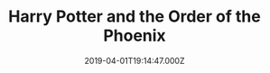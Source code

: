 ---
title: "Harry Potter and the Order of the Phoenix"
year: 2007
date: 2019-04-01T19:14:47.000Z
permalink: /almanac/movies/2019-04-01-harry-potter-and-the-order-of-the-phoenix/index.html
rating: 3
---